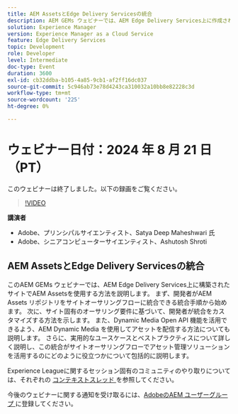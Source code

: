 ```yaml
---
title: AEM AssetsとEdge Delivery Servicesの統合
description: AEM GEMs ウェビナーでは、AEM Edge Delivery Services上に作成されたサイトへのAEM Assetsの統合、統合のカスタマイズ、Open API を使用したAEM Dynamic Media を使用したアセットの配信、実践的なユースケースとベストプラクティスの検討について説明します。
solution: Experience Manager
version: Experience Manager as a Cloud Service
feature: Edge Delivery Services
topic: Development
role: Developer
level: Intermediate
doc-type: Event
duration: 3600
exl-id: cb32ddba-b105-4a85-9cb1-af2ff16dc037
source-git-commit: 5c946ab73e78d4243ca310032a10bb8e82228c3d
workflow-type: tm+mt
source-wordcount: '225'
ht-degree: 0%

---
```



# ウェビナー日付：2024 年 8 月 21 日（PT）

このウェビナーは終了しました。以下の録画をご覧ください。

>[!VIDEO](https://video.tv.adobe.com/v/3433046/?quality=12&learn=on)

**講演者**

* Adobe、プリンシパルサイエンティスト、Satya Deep Maheshwari 氏
* Adobe、シニアコンピューターサイエンティスト、Ashutosh Shroti

## AEM AssetsとEdge Delivery Servicesの統合

このAEM GEMs ウェビナーでは、AEM Edge Delivery Services上に構築されたサイトでAEM Assetsを使用する方法を説明します。  まず、開発者がAEM Assets リポジトリをサイトオーサリングフローに統合できる統合手順から始めます。 次に、サイト固有のオーサリング要件に基づいて、開発者が統合をカスタマイズする方法を示します。 また、Dynamic Media Open API 機能を活用できるよう、AEM Dynamic Media を使用してアセットを配信する方法についても説明します。 さらに、実用的なユースケースとベストプラクティスについて詳しく説明し、この統合がサイトオーサリングフローでアセット管理ソリューションを活用するのにどのように役立つかについて包括的に説明します。

Experience Leagueに関するセッション固有のコミュニティのやり取りについては、それぞれの [ コンテキストスレッド ](https://adobe.ly/3LSCVfX) を参照してください。

今後のウェビナーに関する通知を受け取るには、[AdobeのAEM ユーザーグループ ](https://aem-augs.adobe.com/) に登録してください。
